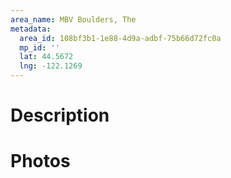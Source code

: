 ```yaml
---
area_name: MBV Boulders, The
metadata:
  area_id: 108bf3b1-1e88-4d9a-adbf-75b66d72fc0a
  mp_id: ''
  lat: 44.5672
  lng: -122.1269
---
```

# Description

# Photos

